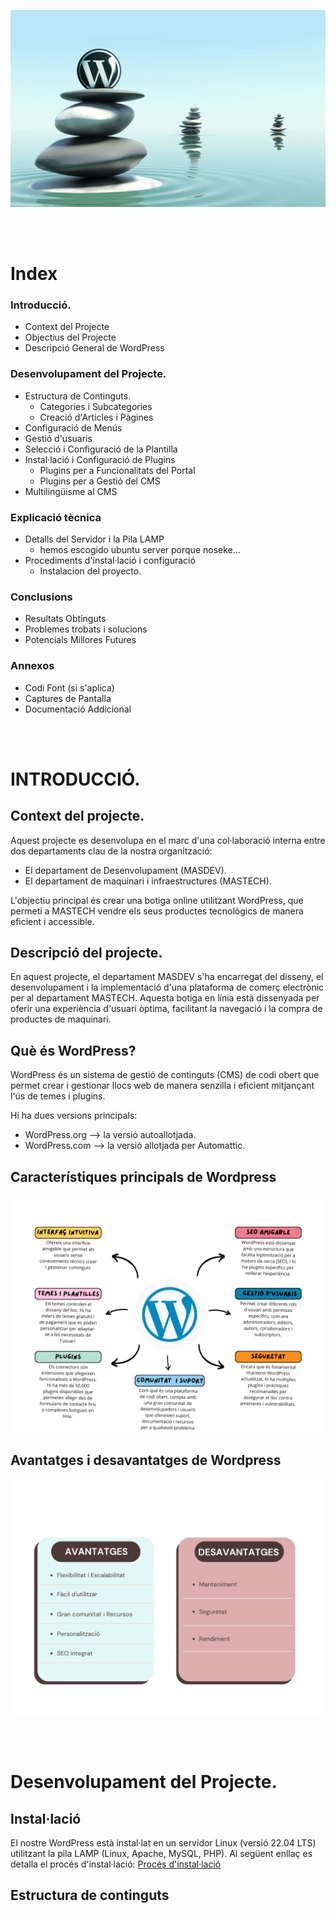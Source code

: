 ![Portada WordPress](../.Images/wordpress_10.webp)

<br><br>

# Index

### Introducció.
- Context del Projecte
- Objectius del Projecte
- Descripció General de WordPress

### Desenvolupament del Projecte.
- Estructura de Continguts.
  - Categories i Subcategories
  - Creació d'Articles i Pàgines
- Configuració de Menús
- Gestió d'usuaris
- Selecció i Configuració de la Plantilla
- Instal·lació i Configuració de Plugins
  - Plugins per a Funcionalitats del Portal
  - Plugins per a Gestió del CMS
- Multilingüisme al CMS

### Explicació tècnica
- Detalls del Servidor i la Pila LAMP
  - hemos escogido ubuntu server porque noseke…
- Procediments d'instal·lació i configuració
  - Instalacion del proyecto.

### Conclusions
- Resultats Obtinguts
- Problemes trobats i solucions
- Potencials Millores Futures

### Annexos
- Codi Font (si s'aplica)
- Captures de Pantalla
- Documentació Addicional

<br><br>

# INTRODUCCIÓ.

## Context del projecte.

<p>Aquest projecte es desenvolupa en el marc d'una col·laboració interna entre dos departaments clau de la nostra organització:</p>

- El departament de Desenvolupament (MASDEV).
- El departament de maquinari i infraestructures (MASTECH). 

<p>L'objectiu principal és crear una botiga online utilitzant WordPress, que permeti a MASTECH vendre els seus productes tecnològics de manera eficient i accessible.</p>

## Descripció del projecte.

<p>En aquest projecte, el departament MASDEV s'ha encarregat del disseny, el desenvolupament i la implementació d'una plataforma de comerç electrònic per al departament MASTECH. Aquesta botiga en línia està dissenyada per oferir una experiència d'usuari òptima, facilitant la navegació i la compra de productes de maquinari.</p>

## Què és WordPress?

<p>WordPress és un sistema de gestió de continguts (CMS) de codi obert que permet crear i gestionar llocs web de manera senzilla i eficient mitjançant l'ús de temes i plugins.</p>

<p>Hi ha dues versions principals:</p>

- WordPress.org --> la versió autoallotjada.
- WordPress.com --> la versió allotjada per Automattic.

## Característiques principals de Wordpress

![Característiques principals WordPress](../.Images/Caracteristiques_principals_wordpress.png)

## Avantatges i desavantatges de Wordpress

![Característiques principals WordPress](../.Images/Avantatges_Desavantatges.png)

<br><br>

# Desenvolupament del Projecte.

## Instal·lació
El nostre WordPress està instal·lat en un servidor Linux (versió 22.04 LTS) utilitzant la pila LAMP (Linux, Apache, MySQL, PHP).  Al següent enllaç es detalla el procés d'instal·lació: [Procés d'instal·lació](./instal·lacio.md)

## Estructura de continguts 

